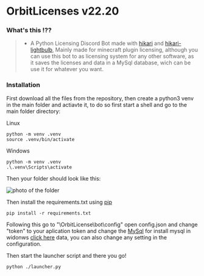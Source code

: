 # OrbitLicenses v22.20

### What's this !??
>* A Python Licensing Discord Bot made with [hikari](https://github.com/hikari-py/hikari) and [hikari-lightbulb](https://github.com/tandemdude/hikari-lightbulb), Mainly made for minecraft plugin licensing, although you can use this bot to as licensing system for any other software, as it saves the licenses and data in a MySql database, wich can be use it for whatever you want.

### Installation
First download all the files from the repository, then create a python3 venv in the main folder and actiavte it, to do so first start a shell and go to the main folder directory:

Linux
```shell
python -m venv .venv
source .venv/bin/activate
```
Windows
```shell
python -m venv .venv
.\.venv\Scripts\activate
```
Then your folder should look like this:

![photo of the folder](https://i.imgur.com/iO78MLM.png)


Then install the requirements.txt using [pip](https://pip.pypa.io/en/stable/)

```shell
pip install -r requirements.txt
```

Following this go to "\OrbitLicense\bot\config" open config.json and change "token" to your aplication token and change the [MySql](https://www.digitalocean.com/community/tutorials/how-to-install-mysql-on-ubuntu-20-04) for install mysql in widonws [click here](https://www.apachefriends.org/download.html) data, you can also change any setting in the configuration.

Then start the launcher script and there you go!
```shell
python ./launcher.py
```
